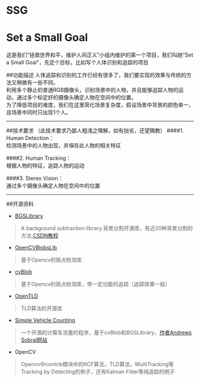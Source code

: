 # SSG
Set a Small Goal
=============================
这是我们“拯救世界和平，维护人间正义”小组内维护的第一个项目，我们叫她“Set a Small Goal”，先定个目标，比如写个人体识别和追踪的项目

##功能描述
    人体追踪和识别的工作已经有很多了，我们要实现的效果与传统的方法又稍微有一些不同。<br>
    利用多个静止的普通RGB摄像头，识别场景中的人物，并且能够追踪人物的运动，通过多个标定好的摄像头确定人物在空间中的位置。<br>
    为了降低项目的难度，我们在这里简化场景复杂度，假设场景中背景的颜色单一，且场景中同时只出现1个人。
**************************************************************************

##技术要求
    （此技术要求乃鄙人粗浅之理解，如有拙劣，还望赐教）
####1. Human Detection：<br>
检测场景中的人物出现，并保存此人物的相关特征<br>

####2. Human Tracking：<br>
根据人物的特征，追踪人物的运动<br>

####3. Stereo Vision：<br>
通过多个摄像头确定人物在空间中的位置<br>
*******************************************************************

##开源资料
* [BGSLibrary](https://github.com/andrewssobral/bgslibrary)<br>
>A background subtraction library.背景分割开源库，有近20种背景分割的方法,[CSDN教程](http://blog.csdn.net/FRD2009041510/article/details/45669843)<br>

* [OpenCVBlobsLib](https://github.com/Steelskin/cvblob)<br>
>基于Opencv的斑点检测库<br>

* [cvBlob](https://code.google.com/archive/p/cvblob/)<br>
>基于Opencv的斑点检测库，带一定功能的追踪（追踪效果一般）<br>

* [OpenTLD](http://www.gnebehay.com/tld/)<br>
>TLD算法的开源库<br>

* [Simple Vehicle Counting](https://github.com/andrewssobral/simple_vehicle_counting)<br>
>一个开源的计算车流量的程序，基于cvBlob和BGSLibrary，[作者Andrews Sobral网站](https://www.behance.net/gallery/4057777/Vehicle-Detection-Tracking-and-Counting)<br>

* OpenCV<br>
>Opencv中contrib模块中的KCF算法，TLD算法，MultiTracking等Tracking by Detecting的例子，还有Kalman Filter等纯追踪的例子<br>
